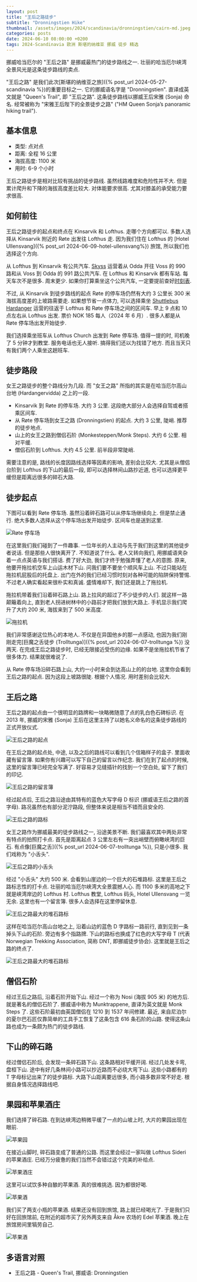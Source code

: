 ```yaml
---
layout: post
title: "王后之路徒步"
subtitle: "Dronningstien Hike"
thumbnail: /assets/images/2024/scandinavia/dronningstien/cairn-md.jpeg
categories: posts
date: 2024-06-10 08:00:00 +0200
tags: 2024-Scandinavia 欧洲 斯堪的纳维亚 挪威 徒步 精选
---
```


挪威哈当厄尔的 "王后之路" 是挪威最热门的徒步路线之一. 壮丽的哈当厄尔峡湾全景风光是这条徒步路线的卖点. 

"王后之路" 是我们此次[斯堪的纳维亚之旅]({% post_url 2024-05-27-scandinavia %})的重要目标之一. 它的挪威语名字是 "Dronningstien". 直译成英文就是 "Queen's Trail", 即 "王后之路". 这条徒步路线以挪威王后宋雅 (Sonja) 命名. 经常被称为 "宋雅王后陛下的全景徒步之路" ("HM Queen Sonja’s panoramic hiking trail"). 

## 基本信息

* 类型: 点对点
* 距离: 全程 16 公里
* 海拔高度: 1100 米
* 用时: 6-9 个小时

王后之路徒步是相对比较有挑战的徒步路线. 虽然线路难度和危险性并不大. 但是累计爬升和下降的海拔高度差比较大. 对体能要求很高. 尤其对膝盖的承受能力要求很高.

## 如何前往

王后之路徒步的起点和终点在 Kinsarvik 和 Lofthus. 走哪个方向都可以. 多数人选择从 Kinsarvik 附近的 Røte 出发往 Lofthus 走. 因为我们住在 Lofthus 的 [Hotel Ullensvang]({% post_url 2024-06-09-hotel-ullensvang%}) 旅馆, 所以我们也选择这个方向.

从 Lofthus 到 Kinsarvik 有公共汽车. [Skyss](https://www.skyss.no/en/) 运营着从 Odda 开往 Voss 的 990 路和从 Voss 到 Odda 的 991 路公共汽车. 在 Lofthus 和 Kinsarvik 都有车站. 每天车次不是很多. 周末更少. 如果你打算乘坐这个公共汽车, 一定要提前查好[时刻表](https://www.skyss.no/globalassets/reise/rutetabellar/buss/haustruter/hardanger-og-voss/990.pdf).

不过, 从 Kinsarvik 到徒步路线的起点 Røte 的停车场仍然有大约 3 公里长 300 米海拔高度差的上坡路需要走. 如果想节省一点体力, 可以选择乘坐 [Shuttlebus Hardanger](https://www.shuttlebushardanger.no/) 运营的往返于 Lofthus 和 Røte 停车场之间的区间车. 早上 9 点和 10 点左右从 Lofthus 出发. 票价 NOK 185 每人（2024 年 6 月）. 很多人都是从 Røte 停车场出发开始徒步.

我们选择乘坐班车从 Lofthus Church 出发到 Røte 停车场. 值得一提的时, 司机晚了 5 分钟才到教堂. 服务电话也无人接听. 搞得我们还以为找错了地方. 而且当天只有我们两个人乘坐这趟班车.

## 徒步路段

女王之路徒步的整个路线分为几段. 而 "女王之路" 所指的其实是在哈当厄尔高山台地 (Hardangervidda) 之上的一段.

* Kinsarvik 到 Røte 的停车场. 大约 3 公里. 这段绝大部分人会选择自驾或者搭乘区间车.
* 从 Røte 停车场到女王之路 (Dronningstien) 的起点. 大约 3 公里, 陡峭. 推荐的徒步地点.
* 山上的女王之路到僧侣石阶 (Monkesteppen/Monk Steps). 大约 6 公里. 相对平缓.
* 僧侣石阶到 Lofthus. 大约 4.5 公里. 前半段非常陡峭.

需要注意的是, 路线的长度因路线选择等因素的影响, 差别会比较大. 尤其是从僧侣台阶到 Lofthus 的下山的最后一段, 即可以选择林间山路抄近道, 也可以选择更平缓但是距离远很多的碎石大路. 

## 徒步起点

下图可以看到 Røte 停车场. 虽然沿着碎石路可以从停车场继续向上. 但是禁止通行. 绝大多数人选择从这个停车场出发开始徒步. 区间车也是送到这里.

![Røte 停车场](/assets/images/2024/scandinavia/dronningstien/røte-parking.jpeg)

在这里我们我们碰到了一件趣事. 一位年长的人主动与先于我们到这里的其他徒步者说话. 但是那些人很快离开了. 不知道说了什么. 老人又转向我们, 用挪威语夹杂着一点点英语与我们搭话. 费了好大劲, 我们才终于勉强弄懂了老人的意图. 原来, 他要开拖拉机空车上山运木材下山. 问我们要不要坐个顺风车上山. 不过只能站在拖拉机屁股后的托盘上. 出门在外的我们已经习惯时刻对各种可能的陷阱保持警惕. 不过老人确实看起来很朴实和真诚. 盛情难却下, 我们还是跳上了拖拉机. 

拖拉机带着我们沿着碎石路上山. 路上拉风的超过了不少徒步的人们. 就这样一路颠簸着向上, 直到老人拐进树林中的小路前才把我们放到大路上. 手机显示我们爬升了大约 200 米, 海拔来到了 500 米高度. 

![拖拉机](/assets/images/2024/scandinavia/dronningstien/tractor.jpeg)

我们非常感谢这位热心的本地人. 不仅是在异国他乡的那一点感动, 也因为我们刚刚走完[巨魔之舌徒步 (Trolltunga)]({% post_url 2024-06-07-trolltunga %}) 没两天. 在完成王后之路徒步时, 已经无限接近受伤的边缘. 如果不是坐拖拉机节省了很多体力. 结果就很难说了.

从 Røte 停车场沿碎石路上山, 大约一小时来会到达高山上的的台地. 这里你会看到王后之路的起点. 因为这段上坡路很陡. 根据个人情况. 用时差别会比较大.

## 王后之路

王后之路的起点由一个很明显的路牌和一块略微随意了点的乳白色石碑标识. 在 2013 年, 挪威的宋雅 (Sonja) 王后在这里主持了以她名义命名的这条徒步路线的正式开放仪式.

![王后之路的起点](/assets/images/2024/scandinavia/dronningstien/trail-start.jpeg)

在王后之路的起点处, 中途, 以及之后的路线可以看到几个信箱样子的盒子. 里面收藏有留言簿. 如果你有兴趣可以写下自己的留言以作纪念. 我们在到了起点的时候, 这里的留言簿已经完全写满了. 好容易才见缝插针的找到一个空白处, 留下了我们的印记.

![王后之路的留言簿](/assets/images/2024/scandinavia/dronningstien/guestbook.jpeg)

经过起点后, 王后之路沿途由其特有的蓝色大写字母 D 标识 (挪威语王后之路的首字母). 路况虽然也有部分泥泞路段, 但整体来说是相当不错而且安全的.

![王后之路的路标](/assets/images/2024/scandinavia/dronningstien/trail-marker.jpeg)

女王之路作为挪威最美的徒步路线之一, 沿途美景不断. 我们最喜欢其中两处非常有特点的拍照打卡点. 首先是距离起点 3 公里左右有一突出峭壁而俯瞰峡湾的巨石. 有点像[巨魔之舌]({% post_url 2024-06-07-trolltunga %}), 只是小很多. 我们戏称为 "小舌头". 

![王后之路的小舌头](/assets/images/2024/scandinavia/dronningstien/rock-formation.jpeg)

经过 "小舌头" 大约 500 米. 会看到山崖边的一个巨大的石堆路标. 这里是王后之路标志性的打卡点. 壮丽的哈当厄尔峡湾大全景震撼人心. 而 1100 多米的高地之下就是峡湾岸边的 Lofthus 村. Lofthus 教堂, Lofthus 码头, Hotel Ullensvang 一览无余. 这里也有一个留言簿. 很多人会选择在这里停留休息.

![王后之路最大的堆石路标](/assets/images/2024/scandinavia/dronningstien/cairn.jpeg)

这样在哈当厄尔高山台地之上, 沿着山边的蓝色 D 字路标一路前行, 直到见到一条掉头下山的石阶. 旁边有多个指路牌. 下山的路标也换成了红色的大写字母 T (代表 Norwegian Trekking Association, 简称 DNT, 即挪威徒步协会). 这里就是王后之路的终点了.

![王后之路最大的堆石路标](/assets/images/2024/scandinavia/dronningstien/trail-end.jpeg)

## 僧侣石阶

经过王后之路后, 沿着石阶开始下山. 经过一个称为 Nosi (海拔 905 米) 的地方后. 就是著名的僧侣石阶了. 挪威语中称为 Munktrappene, 直译为英文就是 Monk Steps 了. 这些石阶最初由英国僧侣在 1210 到 1537 年间修建. 最近, 来自尼泊尔的夏尔巴石匠仅靠简单的工具手工恢复了这条包含 616 条石阶的山路. 使得这条山路也成为一条颇为热门的徒步路线.

## 下山的碎石路

经过僧侣石阶后, 会发现一条碎石路下山. 这条路相对平缓开阔. 经过几处发卡弯, 盘桓下山. 途中有好几条林间小路可以抄近路而不必绕大弯下山. 这些小路都有的 T 字母标记出来了的徒步路标. 大路下山距离要远很多, 而小路多数非常不好走. 根据自身情况选择路线吧.

## 果园和苹果酒庄

我们选择了碎石路. 在到达峡湾边稍微平缓了一点的山坡上时, 大片的果园出现在眼前. 

![苹果园](/assets/images/2024/scandinavia/dronningstien/apples.jpeg)

在接近山脚时, 碎石路变成了普通的公路. 而这里会经过一家叫做 Lofthus Sideri 的苹果酒庄. 已经万分疲惫的我们当然不会错过这个完美的补给点. 

![苹果酒庄](/assets/images/2024/scandinavia/dronningstien/lofthus-sideri.jpeg)

这里可以试饮多种自酿的苹果酒. 真的很难挑选. 因为都很好喝.

![苹果酒](/assets/images/2024/scandinavia/dronningstien/ciders.jpeg)

我们买了两支小瓶的苹果酒. 结果还没有回到旅馆, 路上就已经喝光了. 于是我们只好在回旅馆前, 在附近的超市买了另外两支来自 Åkre 农场的 Edel 苹果酒. 晚上在旅馆房间里犒劳自己.

![苹果酒](/assets/images/2024/scandinavia/dronningstien/edel.jpeg)

## 多语言对照

* 王后之路 - Queen's Trail, 挪威语: Dronningstien